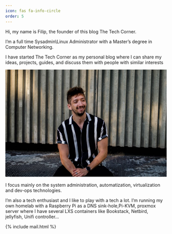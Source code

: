 ```yaml
---
icon: fas fa-info-circle
order: 5
---
```


Hi, my name is Filip, the founder of this blog The Tech Corner.

I’m a full time Sysadmin\Linux Administrator with a Master’s degree in Computer Networking.

I have started The Tech Corner as my personal blog where I can share my ideas, projects, guides, and discuss them with people with similar interests

![img-description](/assets/img/me_selfie.jpg)

I focus mainly on the system administration, automatization, virtualization and dev-ops technologies.


I’m also a tech enthusiast and I like to play with a tech a lot. I’m running my own homelab with a Raspberry Pi as a DNS sink-hole,Pi-KVM, proxmox server where I have several LXS containers like Bookstack, Netbird, jellyfish, Unifi controller…

{% include mail.html %}




